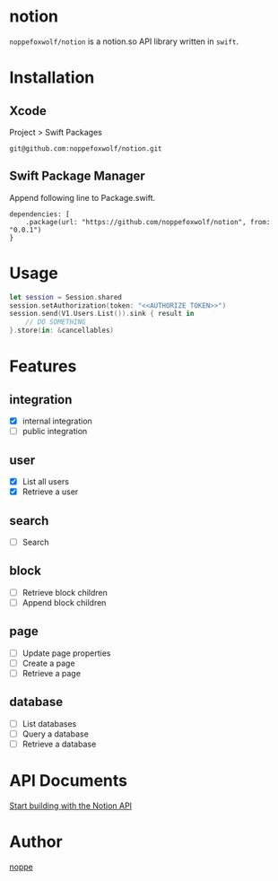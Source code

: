 # notion

`noppefoxwolf/notion` is a notion.so API library written in `swift`.


# Installation

## Xcode

Project > Swift Packages

```
git@github.com:noppefoxwolf/notion.git
```

## Swift Package Manager

Append following line to Package.swift.

```
dependencies: [
    .package(url: "https://github.com/noppefoxwolf/notion", from: "0.0.1")
}
```

# Usage

```swift
let session = Session.shared
session.setAuthorization(token: "<<AUTHORIZE TOKEN>>")
session.send(V1.Users.List()).sink { result in
    // DO SOMETHING
}.store(in: &cancellables)
```

# Features

## integration

- [x] internal integration
- [ ] public integration

## user

- [x] List all users
- [x] Retrieve a user

## search

- [ ] Search

## block
  
- [ ] Retrieve block children
- [ ] Append block children

## page

- [ ] Update page properties
- [ ] Create a page
- [ ] Retrieve a page

## database

- [ ] List databases
- [ ] Query a database
- [ ] Retrieve a database
 
# API Documents

[Start building with the Notion API](https://developers.notion.com)

# Author

[noppe](https://noppe.dev)
